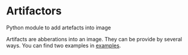 # Artifactors
Python module to add artefacts into image

Artifacts are abberations into an image. They can be provide by several ways.
You can find two examples in
[examples](https://github.com/akhaten/Artifactors/tree/main/examples).